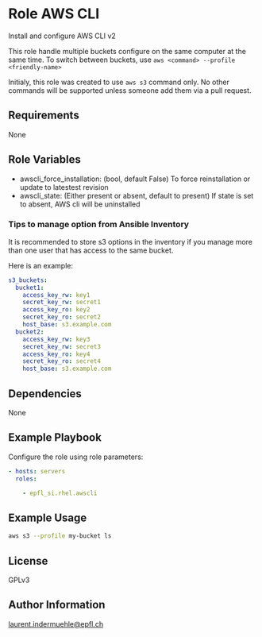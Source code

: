 Role AWS CLI
=========

Install and configure AWS CLI v2

This role handle multiple buckets configure on the same computer at the same time. To switch between buckets, use `aws <command> --profile <friendly-name>`

Initialy, this role was created to use `aws s3` command only. No other commands will be supported unless someone add them via a pull request.

Requirements
------------

None


Role Variables
--------------

* awscli_force_installation: (bool, default False) To force reinstallation or update to latestest revision
* awscli_state: (Either present or absent, default to present) If state is set to absent, AWS cli will be uninstalled


### Tips to manage option from Ansible Inventory

It is recommended to store s3 options in the inventory if you manage more than one user that has access to the same bucket.

Here is an example:

```yaml
s3_buckets:
  bucket1:
    access_key_rw: key1
    secret_key_rw: secret1
    access_key_ro: key2
    secret_key_ro: secret2
    host_base: s3.example.com
  bucket2:
    access_key_rw: key3
    secret_key_rw: secret3
    access_key_ro: key4
    secret_key_ro: secret4
    host_base: s3.example.com
```

Dependencies
------------

None

Example Playbook
----------------

Configure the role using role parameters:

```yaml
- hosts: servers
  roles:

    - epfl_si.rhel.awscli

```

Example Usage
-------------

```bash
aws s3 --profile my-bucket ls
```


License
-------

GPLv3


Author Information
------------------

laurent.indermuehle@epfl.ch
